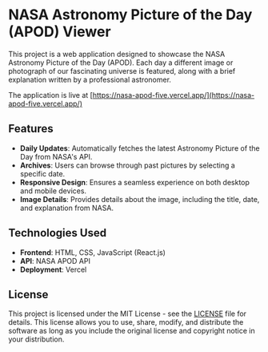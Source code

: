 # NASA Astronomy Picture of the Day (APOD) Viewer

This project is a web application designed to showcase the NASA Astronomy Picture of the Day (APOD). Each day a different image or photograph of our fascinating universe is featured, along with a brief explanation written by a professional astronomer.

The application is live at [https://nasa-apod-five.vercel.app/](https://nasa-apod-five.vercel.app/)

## Features

- **Daily Updates**: Automatically fetches the latest Astronomy Picture of the Day from NASA's API.
- **Archives**: Users can browse through past pictures by selecting a specific date.
- **Responsive Design**: Ensures a seamless experience on both desktop and mobile devices.
- **Image Details**: Provides details about the image, including the title, date, and explanation from NASA.

## Technologies Used

- **Frontend**: HTML, CSS, JavaScript (React.js)
- **API**: NASA APOD API
- **Deployment**: Vercel

## License

This project is licensed under the MIT License - see the [LICENSE](https://opensource.org/license/mit/) file for details. This license allows you to use, share, modify, and distribute the software as long as you include the original license and copyright notice in your distribution.
